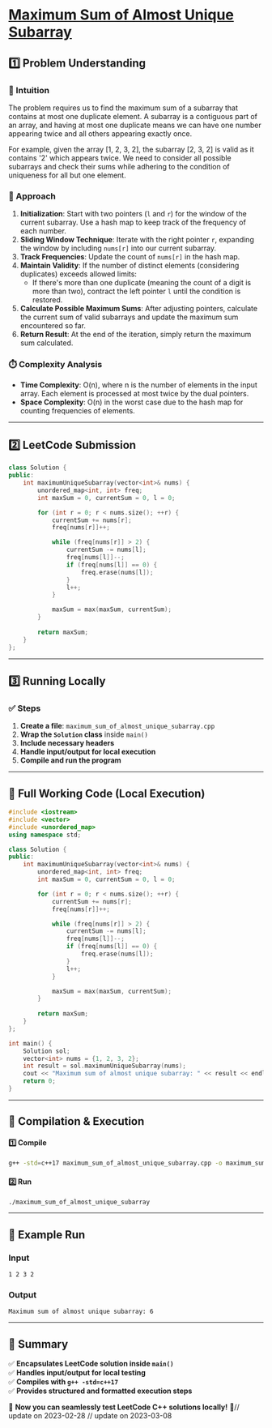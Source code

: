 # **[Maximum Sum of Almost Unique Subarray](https://leetcode.com/problems/maximum-sum-of-almost-unique-subarray/description/)**  

## **1️⃣ Problem Understanding**  
### **📌 Intuition**  
The problem requires us to find the maximum sum of a subarray that contains at most one duplicate element. A subarray is a contiguous part of an array, and having at most one duplicate means we can have one number appearing twice and all others appearing exactly once. 

For example, given the array [1, 2, 3, 2], the subarray [2, 3, 2] is valid as it contains '2' which appears twice. We need to consider all possible subarrays and check their sums while adhering to the condition of uniqueness for all but one element.

### **🚀 Approach**  
1. **Initialization**: Start with two pointers (`l` and `r`) for the window of the current subarray. Use a hash map to keep track of the frequency of each number.
2. **Sliding Window Technique**: Iterate with the right pointer `r`, expanding the window by including `nums[r]` into our current subarray.
3. **Track Frequencies**: Update the count of `nums[r]` in the hash map.
4. **Maintain Validity**: If the number of distinct elements (considering duplicates) exceeds allowed limits:
   - If there's more than one duplicate (meaning the count of a digit is more than two), contract the left pointer `l` until the condition is restored.
5. **Calculate Possible Maximum Sums**: After adjusting pointers, calculate the current sum of valid subarrays and update the maximum sum encountered so far.
6. **Return Result**: At the end of the iteration, simply return the maximum sum calculated.

### **⏱️ Complexity Analysis**  
- **Time Complexity**: O(n), where n is the number of elements in the input array. Each element is processed at most twice by the dual pointers.
- **Space Complexity**: O(n) in the worst case due to the hash map for counting frequencies of elements.

---  

## **2️⃣ LeetCode Submission**  
```cpp
class Solution {
public:
    int maximumUniqueSubarray(vector<int>& nums) {
        unordered_map<int, int> freq;
        int maxSum = 0, currentSum = 0, l = 0;

        for (int r = 0; r < nums.size(); ++r) {
            currentSum += nums[r];
            freq[nums[r]]++;

            while (freq[nums[r]] > 2) {
                currentSum -= nums[l];
                freq[nums[l]]--;
                if (freq[nums[l]] == 0) {
                    freq.erase(nums[l]);
                }
                l++;
            }

            maxSum = max(maxSum, currentSum);
        }
        
        return maxSum;
    }
}; 
```  

---  

## **3️⃣ Running Locally**  
### **✅ Steps**  
1. **Create a file**: `maximum_sum_of_almost_unique_subarray.cpp`  
2. **Wrap the `Solution` class** inside `main()`  
3. **Include necessary headers**  
4. **Handle input/output for local execution**  
5. **Compile and run the program**  

---  

## **📝 Full Working Code (Local Execution)**  
```cpp
#include <iostream>
#include <vector>
#include <unordered_map>
using namespace std;

class Solution {
public:
    int maximumUniqueSubarray(vector<int>& nums) {
        unordered_map<int, int> freq;
        int maxSum = 0, currentSum = 0, l = 0;

        for (int r = 0; r < nums.size(); ++r) {
            currentSum += nums[r];
            freq[nums[r]]++;

            while (freq[nums[r]] > 2) {
                currentSum -= nums[l];
                freq[nums[l]]--;
                if (freq[nums[l]] == 0) {
                    freq.erase(nums[l]);
                }
                l++;
            }

            maxSum = max(maxSum, currentSum);
        }
        
        return maxSum;
    }
};

int main() {
    Solution sol;
    vector<int> nums = {1, 2, 3, 2};
    int result = sol.maximumUniqueSubarray(nums);
    cout << "Maximum sum of almost unique subarray: " << result << endl;
    return 0;
}
```  

---  

## **🔧 Compilation & Execution**  
#### **1️⃣ Compile**  
```bash
g++ -std=c++17 maximum_sum_of_almost_unique_subarray.cpp -o maximum_sum_of_almost_unique_subarray
```  

#### **2️⃣ Run**  
```bash
./maximum_sum_of_almost_unique_subarray
```  

---  

## **🎯 Example Run**  
### **Input**  
```
1 2 3 2
```  
### **Output**  
```
Maximum sum of almost unique subarray: 6
```  

---  

## **📌 Summary**  
✅ **Encapsulates LeetCode solution inside `main()`**  
✅ **Handles input/output for local testing**  
✅ **Compiles with `g++ -std=c++17`**  
✅ **Provides structured and formatted execution steps**  

🚀 **Now you can seamlessly test LeetCode C++ solutions locally!** 🚀// update on 2023-02-28
// update on 2023-03-08
